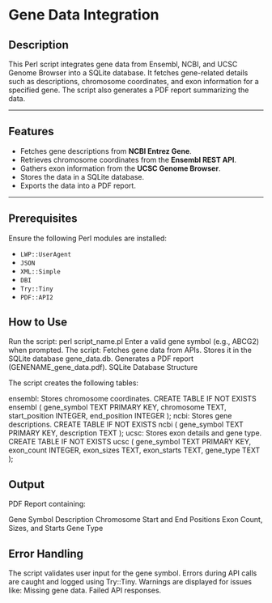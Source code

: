 # Gene Data Integration 

## Description
This Perl script integrates gene data from Ensembl, NCBI, and UCSC Genome Browser into a SQLite database. It fetches gene-related details such as descriptions, chromosome coordinates, and exon information for a specified gene. The script also generates a PDF report summarizing the data.

---

## Features
- Fetches gene descriptions from **NCBI Entrez Gene**.
- Retrieves chromosome coordinates from the **Ensembl REST API**.
- Gathers exon information from the **UCSC Genome Browser**.
- Stores the data in a SQLite database.
- Exports the data into a PDF report.

---

## Prerequisites
Ensure the following Perl modules are installed:
- `LWP::UserAgent`
- `JSON`
- `XML::Simple`
- `DBI`
- `Try::Tiny`
- `PDF::API2`


## How to Use

Run the script:
perl script_name.pl
Enter a valid gene symbol (e.g., ABCG2) when prompted.
The script:
Fetches gene data from APIs.
Stores it in the SQLite database gene_data.db.
Generates a PDF report (GENENAME_gene_data.pdf).
SQLite Database Structure

The script creates the following tables:

ensembl: Stores chromosome coordinates.
CREATE TABLE IF NOT EXISTS ensembl (
    gene_symbol TEXT PRIMARY KEY, 
    chromosome TEXT, 
    start_position INTEGER, 
    end_position INTEGER
);
ncbi: Stores gene descriptions.
CREATE TABLE IF NOT EXISTS ncbi (
    gene_symbol TEXT PRIMARY KEY, 
    description TEXT
);
ucsc: Stores exon details and gene type.
CREATE TABLE IF NOT EXISTS ucsc (
    gene_symbol TEXT PRIMARY KEY, 
    exon_count INTEGER, 
    exon_sizes TEXT, 
    exon_starts TEXT, 
    gene_type TEXT
);

## Output

PDF Report containing:

Gene Symbol
Description
Chromosome
Start and End Positions
Exon Count, Sizes, and Starts
Gene Type

## Error Handling

The script validates user input for the gene symbol.
Errors during API calls are caught and logged using Try::Tiny.
Warnings are displayed for issues like:
Missing gene data.
Failed API responses.
